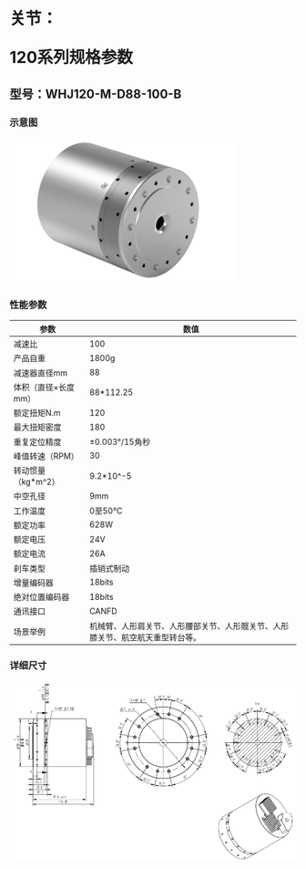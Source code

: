 # <p class="hidden">关节：</p>120系列规格参数

## 型号：WHJ120-M-D88-100-B

### 示意图

<div align="left"> <img src="../WHJ120/120-2.png" width = 400 /> </div>

### 性能参数

| 参数 | 数值 |
| --- | --- |
| 减速比 | 100 |
| 产品自重 | 1800g |
| 减速器直径mm | 88 |
| 体积（直径×长度mm） | 88*112.25 |
| 额定扭矩N.m | 120 |
| 最大扭矩密度 | 180 |
| 重复定位精度 | ±0.003°/15角秒 |
| 峰值转速（RPM） | 30 |
| 转动惯量（kg*m^2） | 9.2*10^-5 |
| 中空孔径 | 9mm |
| 工作温度 | 0至50℃ |
| 额定功率 | 628W |
| 额定电压 | 24V |
| 额定电流 | 26A |
| 刹车类型 | 插销式制动 |
| 增量编码器 | 18bits |
| 绝对位置编码器 | 18bits |
| 通讯接口 | CANFD |
| 场景举例 | 机械臂、人形肩关节、人形腰部关节、人形髋关节、人形膝关节、航空航天重型转台等。 |

### 详细尺寸

![alt text](<CleanShot 2024-08-21 at 18.21.52.png>)